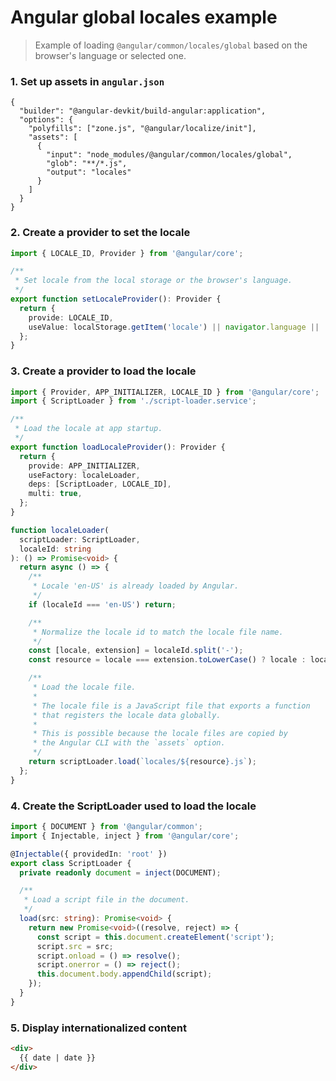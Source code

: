 # Angular global locales example

> Example of loading `@angular/common/locales/global` based on the browser's language or selected one.

### 1. Set up assets in `angular.json`

```jsonc
{
  "builder": "@angular-devkit/build-angular:application",
  "options": {
    "polyfills": ["zone.js", "@angular/localize/init"],
    "assets": [
      {
        "input": "node_modules/@angular/common/locales/global",
        "glob": "**/*.js",
        "output": "locales"
      }
    ]
  }
}
```

### 2. Create a provider to set the locale

```ts
import { LOCALE_ID, Provider } from '@angular/core';

/**
 * Set locale from the local storage or the browser's language.
 */
export function setLocaleProvider(): Provider {
  return {
    provide: LOCALE_ID,
    useValue: localStorage.getItem('locale') || navigator.language || 'fr-FR',
  };
}

```

### 3. Create a provider to load the locale

```ts
import { Provider, APP_INITIALIZER, LOCALE_ID } from '@angular/core';
import { ScriptLoader } from './script-loader.service';

/**
 * Load the locale at app startup.
 */
export function loadLocaleProvider(): Provider {
  return {
    provide: APP_INITIALIZER,
    useFactory: localeLoader,
    deps: [ScriptLoader, LOCALE_ID],
    multi: true,
  };
}

function localeLoader(
  scriptLoader: ScriptLoader,
  localeId: string
): () => Promise<void> {
  return async () => {
    /**
     * Locale 'en-US' is already loaded by Angular.
     */
    if (localeId === 'en-US') return;

    /**
     * Normalize the locale id to match the locale file name.
     */
    const [locale, extension] = localeId.split('-');
    const resource = locale === extension.toLowerCase() ? locale : localeId;

    /**
     * Load the locale file.
     *
     * The locale file is a JavaScript file that exports a function
     * that registers the locale data globally.
     *
     * This is possible because the locale files are copied by
     * the Angular CLI with the `assets` option.
     */
    return scriptLoader.load(`locales/${resource}.js`);
  };
}
```

### 4. Create the ScriptLoader used to load the locale

```ts
import { DOCUMENT } from '@angular/common';
import { Injectable, inject } from '@angular/core';

@Injectable({ providedIn: 'root' })
export class ScriptLoader {
  private readonly document = inject(DOCUMENT);

  /**
   * Load a script file in the document.
   */
  load(src: string): Promise<void> {
    return new Promise<void>((resolve, reject) => {
      const script = this.document.createElement('script');
      script.src = src;
      script.onload = () => resolve();
      script.onerror = () => reject();
      this.document.body.appendChild(script);
    });
  }
}
```

### 5. Display internationalized content

```html
<div>
  {{ date | date }}
</div>
```

